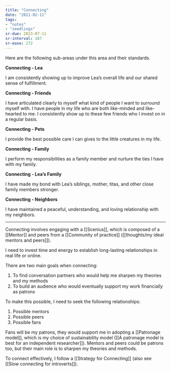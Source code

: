 ```yaml
---
title: "Connecting"
date: "2021-02-11"
tags:
- "notes"
- "seedlings"
sr-due: 2023-07-11
sr-interval: 187
sr-ease: 272
---
```


Here are the following sub-areas under this area and their standards.

**Connecting - Lea**

I am consistently showing up to improve Lea’s overall life and our shared sense of fulfillment.

**Connecting - Friends**

I have articulated clearly to myself what kind of people I want to surround myself with. I have people in my life who are both like-minded and like-hearted to me. I consistently show up to these few friends who I invest on in a regular basis.

**Connecting - Pets**

I provide the best possible care I can gives to the little creatures in my life.

**Connecting - Family**

I perform my responsibilities as a family member and nurture the ties I have with my family.

**Connecting - Lea’s Family**

I have made my bond with Lea’s siblings, mother, titas, and other close family members stronger.

**Connecting - Neighbors**

I have maintained a peaceful, understanding, and loving relationship with my neighbors.

***

Connecting involves engaging with a [[Scenius]], which is composed of a [[Mentor]] and peers from a [[Community of practice]] ([[thoughts/my ideal mentors and peers]]).

I need to invest time and energy to establish long-lasting relationships in real life or online.

There are two main goals when connecting:

1. To find conversation partners who would help me sharpen my theories and my methods
2. To build an audience who would eventually support my work financially as patrons

To make this possible, I need to seek the following relationships:

1. Possible mentors
2. Possible peers
3. Possible fans

Fans will be my patrons, they would support me in adopting a [[Patronage model]], which is my choice of sustainability model ([[A patronage model is best for an independent researcher]]). Mentors and peers could be patrons too, but their main role is to sharpen my theories and methods.

To connect effectively, I follow a [[Strategy for Connecting]] (also see [[Slow connecting for introverts]]).